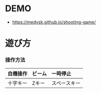 # DEMO

- https://medysk.github.io/shooting-game/

# 遊び方

### 操作方法

| 自機操作       | ビーム         | 一時停止       |
| :------------- | :------------- | :------------- |
| 十字キー       | Zキー          | スペースキー   |
